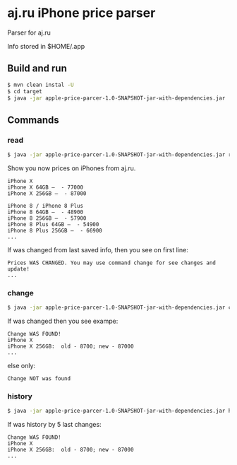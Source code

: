 # aj.ru iPhone price parser #

Parser for aj.ru

Info stored in $HOME/.app

## Build and run ##

```bash
$ mvn clean instal -U
$ cd target
$ java -jar apple-price-parcer-1.0-SNAPSHOT-jar-with-dependencies.jar
```

## Commands ##

### read ###

```bash
$ java -jar apple-price-parcer-1.0-SNAPSHOT-jar-with-dependencies.jar read
```

Show you now prices on iPhones from aj.ru.

```
iPhone X
iPhone X 64GB —  - 77000
iPhone X 256GB —  - 87000

iPhone 8 / iPhone 8 Plus
iPhone 8 64GB —  - 48900
iPhone 8 256GB —  - 57900
iPhone 8 Plus 64GB —  - 54900
iPhone 8 Plus 256GB —  - 66900
...
```

If was changed from last saved info, then you see on first line:

```
Prices WAS CHANGED. You may use command change for see changes and update!
...
```

### change ##

```bash
$ java -jar apple-price-parcer-1.0-SNAPSHOT-jar-with-dependencies.jar change
```

If was changed then you see exampe:

```
Change WAS FOUND!
iPhone X
iPhone X 256GB:  old - 8700; new - 87000
...
```

else only:

```
Change NOT was found
```

### history ##
```bash
$ java -jar apple-price-parcer-1.0-SNAPSHOT-jar-with-dependencies.jar history
```

If was history by 5 last changes:

```
Change WAS FOUND!
iPhone X
iPhone X 256GB:  old - 8700; new - 87000
...
```